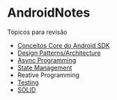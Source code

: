 # AndroidNotes

Tópicos para revisão

  - [Conceitos Core do Android SDK](https://github.com/ArthurMorsoleto/AndroidNotes/tree/3ad42c389771fce8a77840513655288650624008/conceitos%20core)
  - [Design Patterns/Architecture](https://github.com/ArthurMorsoleto/AndroidNotes/tree/d191e0b9022c570c079d94e2ebc254827113110e/arquitetura)
  - [Async Programming](https://github.com/ArthurMorsoleto/AndroidNotes/tree/ea9410ac69007b0f2ca4a79616426a25d2d196b1/programa%C3%A7%C3%A3o%20ass%C3%ADncrona)
  - [State Management](https://github.com/ArthurMorsoleto/AndroidNotes/blob/566a8c00360d99d60eec27d20ea9da16721af7c2/state%20management/State%20Management)
  - Reative Programming
  - [Testing](https://github.com/ArthurMorsoleto/AndroidNotes/blob/566a8c00360d99d60eec27d20ea9da16721af7c2/testing/testing)
  - [SOLID](https://github.com/ArthurMorsoleto/AndroidNotes/blob/566a8c00360d99d60eec27d20ea9da16721af7c2/SOLID/SOLID.txt)

